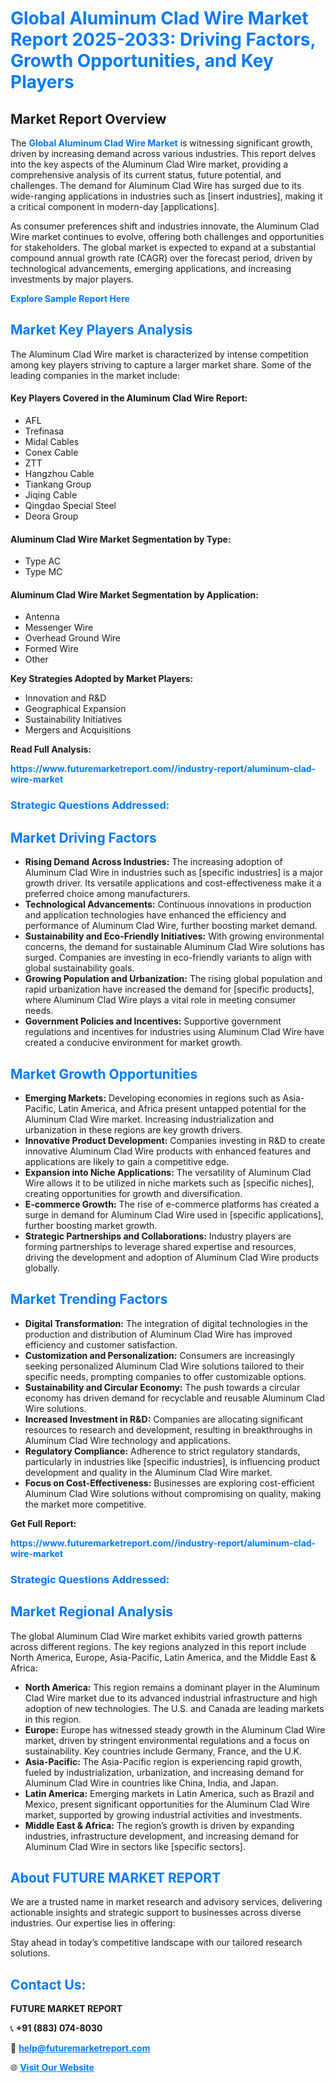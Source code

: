 <h1 style="color: #007BFF;">Global Aluminum Clad Wire Market Report 2025-2033: Driving Factors, Growth Opportunities, and Key Players</h1>

<section id="overview">
<h2>Market Report Overview</h2>
<p>The <a href="https://www.futuremarketreport.com//industry-report/aluminum-clad-wire-market" style="color: #007BFF; text-decoration: none;"><strong>Global Aluminum Clad Wire Market</strong></a> is witnessing significant growth, driven by increasing demand across various industries. This report delves into the key aspects of the Aluminum Clad Wire market, providing a comprehensive analysis of its current status, future potential, and challenges. The demand for Aluminum Clad Wire has surged due to its wide-ranging applications in industries such as [insert industries], making it a critical component in modern-day [applications].</p>
<p>As consumer preferences shift and industries innovate, the Aluminum Clad Wire market continues to evolve, offering both challenges and opportunities for stakeholders. The global market is expected to expand at a substantial compound annual growth rate (CAGR) over the forecast period, driven by technological advancements, emerging applications, and increasing investments by major players.</p>
</section>

<section id="overview">
<p><a href="https://www.futuremarketreport.com//request-sample/reportId=46339" style="color: #007BFF; text-decoration: none;"><strong>Explore Sample Report Here</strong></a></p>
</section>

<section id="key-players">
<h2 style="color: #007BFF;">Market Key Players Analysis</h2>
<p>The Aluminum Clad Wire market is characterized by intense competition among key players striving to capture a larger market share. Some of the leading companies in the market include:</p>
<h4>Key Players Covered in the Aluminum Clad Wire Report:</h4>
<ul><li>AFL</li><li>Trefinasa</li><li>Midal Cables</li><li>Conex Cable</li><li>ZTT</li><li>Hangzhou Cable</li><li>Tiankang Group</li><li>Jiqing Cable</li><li>Qingdao Special Steel</li><li>Deora Group</li></ul>
<h4>Aluminum Clad Wire Market Segmentation by Type:</h4>
<ul><li>Type AC</li><li>Type MC</li></ul>

<h4>Aluminum Clad Wire Market Segmentation by Application:</h4>
<ul><li>Antenna</li><li>Messenger Wire</li><li>Overhead Ground Wire</li><li>Formed Wire</li><li>Other</li></ul>
<p><strong>Key Strategies Adopted by Market Players:</strong></p>
<ul>
<li>Innovation and R&D</li>
<li>Geographical Expansion</li>
<li>Sustainability Initiatives</li>
<li>Mergers and Acquisitions</li>
</ul>
</section>

<section>
<p><strong>Read Full Analysis: </strong></p><a href="https://www.futuremarketreport.com//industry-report/aluminum-clad-wire-market" style="color: #007BFF; text-decoration: none;"><strong>https://www.futuremarketreport.com//industry-report/aluminum-clad-wire-market</strong></a>
<h3 style="color: #007BFF;">Strategic Questions Addressed:</h3>
</section>

<section id="driving-factors">
<h2 style="color: #007BFF;">Market Driving Factors</h2>
<ul>
<li><strong>Rising Demand Across Industries:</strong> The increasing adoption of Aluminum Clad Wire in industries such as [specific industries] is a major growth driver. Its versatile applications and cost-effectiveness make it a preferred choice among manufacturers.</li>
<li><strong>Technological Advancements:</strong> Continuous innovations in production and application technologies have enhanced the efficiency and performance of Aluminum Clad Wire, further boosting market demand.</li>
<li><strong>Sustainability and Eco-Friendly Initiatives:</strong> With growing environmental concerns, the demand for sustainable Aluminum Clad Wire solutions has surged. Companies are investing in eco-friendly variants to align with global sustainability goals.</li>
<li><strong>Growing Population and Urbanization:</strong> The rising global population and rapid urbanization have increased the demand for [specific products], where Aluminum Clad Wire plays a vital role in meeting consumer needs.</li>
<li><strong>Government Policies and Incentives:</strong> Supportive government regulations and incentives for industries using Aluminum Clad Wire have created a conducive environment for market growth.</li>
</ul>
</section>

<section id="growth-opportunities">
<h2 style="color: #007BFF;">Market Growth Opportunities</h2>
<ul>
<li><strong>Emerging Markets:</strong> Developing economies in regions such as Asia-Pacific, Latin America, and Africa present untapped potential for the Aluminum Clad Wire market. Increasing industrialization and urbanization in these regions are key growth drivers.</li>
<li><strong>Innovative Product Development:</strong> Companies investing in R&D to create innovative Aluminum Clad Wire products with enhanced features and applications are likely to gain a competitive edge.</li>
<li><strong>Expansion into Niche Applications:</strong> The versatility of Aluminum Clad Wire allows it to be utilized in niche markets such as [specific niches], creating opportunities for growth and diversification.</li>
<li><strong>E-commerce Growth:</strong> The rise of e-commerce platforms has created a surge in demand for Aluminum Clad Wire used in [specific applications], further boosting market growth.</li>
<li><strong>Strategic Partnerships and Collaborations:</strong> Industry players are forming partnerships to leverage shared expertise and resources, driving the development and adoption of Aluminum Clad Wire products globally.</li>
</ul>
</section>

<section id="trending-factors">
<h2 style="color: #007BFF;">Market Trending Factors</h2>
<ul>
<li><strong>Digital Transformation:</strong> The integration of digital technologies in the production and distribution of Aluminum Clad Wire has improved efficiency and customer satisfaction.</li>
<li><strong>Customization and Personalization:</strong> Consumers are increasingly seeking personalized Aluminum Clad Wire solutions tailored to their specific needs, prompting companies to offer customizable options.</li>
<li><strong>Sustainability and Circular Economy:</strong> The push towards a circular economy has driven demand for recyclable and reusable Aluminum Clad Wire solutions.</li>
<li><strong>Increased Investment in R&D:</strong> Companies are allocating significant resources to research and development, resulting in breakthroughs in Aluminum Clad Wire technology and applications.</li>
<li><strong>Regulatory Compliance:</strong> Adherence to strict regulatory standards, particularly in industries like [specific industries], is influencing product development and quality in the Aluminum Clad Wire market.</li>
<li><strong>Focus on Cost-Effectiveness:</strong> Businesses are exploring cost-efficient Aluminum Clad Wire solutions without compromising on quality, making the market more competitive.</li>
</ul>
</section>

<section>
<p><strong>Get Full Report: </strong></p><a href="https://www.futuremarketreport.com//industry-report/aluminum-clad-wire-market" style="color: #007BFF; text-decoration: none;"><strong>https://www.futuremarketreport.com//industry-report/aluminum-clad-wire-market</strong></a>
<h3 style="color: #007BFF;">Strategic Questions Addressed:</h3>
</section>


<section id="regional-analysis">
<h2 style="color: #007BFF;">Market Regional Analysis</h2>
<p>The global Aluminum Clad Wire market exhibits varied growth patterns across different regions. The key regions analyzed in this report include North America, Europe, Asia-Pacific, Latin America, and the Middle East & Africa:</p>
<ul>
<li><strong>North America:</strong> This region remains a dominant player in the Aluminum Clad Wire market due to its advanced industrial infrastructure and high adoption of new technologies. The U.S. and Canada are leading markets in this region.</li>
<li><strong>Europe:</strong> Europe has witnessed steady growth in the Aluminum Clad Wire market, driven by stringent environmental regulations and a focus on sustainability. Key countries include Germany, France, and the U.K.</li>
<li><strong>Asia-Pacific:</strong> The Asia-Pacific region is experiencing rapid growth, fueled by industrialization, urbanization, and increasing demand for Aluminum Clad Wire in countries like China, India, and Japan.</li>
<li><strong>Latin America:</strong> Emerging markets in Latin America, such as Brazil and Mexico, present significant opportunities for the Aluminum Clad Wire market, supported by growing industrial activities and investments.</li>
<li><strong>Middle East & Africa:</strong> The region’s growth is driven by expanding industries, infrastructure development, and increasing demand for Aluminum Clad Wire in sectors like [specific sectors].</li>
</ul>
</section>

<footer>
<h2 style="color: #007BFF;">About FUTURE MARKET REPORT</h2>
<p>We are a trusted name in market research and advisory services, delivering actionable insights and strategic support to businesses across diverse industries. Our expertise lies in offering:</p>

<p>Stay ahead in today’s competitive landscape with our tailored research solutions.</p>

<h2 style="color: #007BFF;">Contact Us:</h2>
<p><strong>FUTURE MARKET REPORT</strong></p>
<p>📞 <strong>+91 (883) 074-8030</strong></p>
<p>📧 <strong><a href="mailto:help@futuremarketreport.com" style="color: #007BFF;">help@futuremarketreport.com</a></strong></p>
<p>🌐 <strong><a href="https://www.futuremarketreport.com/" style="color: #007BFF;">Visit Our Website</a></strong></p>
</footer>